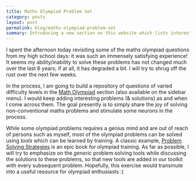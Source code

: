 ```yaml
---
title: Maths Olympiad Problem Set
category: posts
layout: post
permalink: blog/maths-olympiad-problem-set
summary: Introducing a new section on this website which lists interesting olympiad problems and their solutions
---
```


I spent the afternoon today revisiting some of the maths olympiad questions from my high school days: it was such an immensely satisfying experience! It seems my ability/inability to solve these problems has not changed much over the last 6 years; if at all, it has degraded a bit. I will try to shrug off the rust over the next few weeks. 

In the process, I am going to build a repository of questions of varied difficulty levels in the [Math Olympiad](/maths) section (also available on the sidebar menu). I would keep adding interesting problems (& solutions) as and when I come across them. The goal presently is to simply share the joy of solving non-conventional maths problems and stimulate some neurons in the process.

While some olympiad problems requires a genius mind and are out of reach of persons such as myself, most of the olympiad problems can be solved using *tools* which can be learned by training. A classic example, [Problem Solving Strategies](http://www.amazon.in/Problem-Solving-Strategies-Problem-Books-Mathematics/dp/0387982191) is an epic book for olympiad training. As far as possible, I will try to emphasize on the *generic* problem solving tools while discussing the solutions to these problems, so that new tools are added in our toolkit with every subsequent problem. Hopefully, this exercise would transmute into a useful resource for olympiad enthusiasts :)